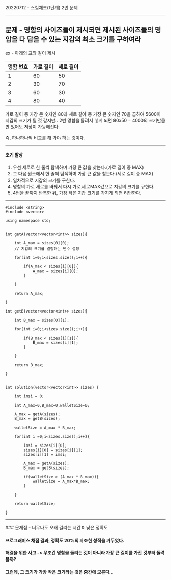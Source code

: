 20220712 - 스킬체크(1단계) 2번 문제

<hr>

## 문제 - 명함의 사이즈들이 제시되면 제시된 사이즈들의 명암을 다 담을 수 있는 지갑의 최소 크기를 구하여라

ex - 아래의 표와 같이 제시

|명함 번호|가로 길이|세로 길이|
|----|----|----|
|1|60|50|
|2|30|70|
|3|60|30|
|4|80|40|

가로 길이 중 가장 큰 숫자인 80과 세로 길이 중 가장 큰 숫자인 70을 곱하여 5600이 지갑의 크기가 될 것 같지만.. 2번 명함을 돌려서 넣게 되면 80x50 = 4000의 크기만큼만 있어도 저장이 가능해진다.

즉, 하나하나씩 비교를 해 봐야 하는 것이다.


<hr>

#### 초기 발상
1. 우선 세로로 한 줄씩 탐색하며 가장 큰 값을 찾는다.(가로 길이 중 MAX)
2. 그 다음 원소에서 한 줄씩 탐색하며 가장 큰 값을 찾는다.(세로 길이 중 MAX)
3. 일차적으로 지갑의 크기를 구한다.
4. 명함의 가로 세로를 바꿔서 다시 가로,세로MAX값으로 지갑의 크기를 구한다.
5. 4번을 끝까지 반복한 뒤, 가장 작은 지갑 크기를 가지게 되면 리턴한다.

<hr>

```
#include <string>
#include <vector>

using namespace std;


int getA(vector<vector<int>> sizes){

    int A_max = sizes[0][0];
    // 지갑의 크기를 결정하는 변수 설정

    for(int i=0;i<sizes.size();i++){

        if(A_max < sizes[i][0]){
            A_max = sizes[i][0];
        }

    }

    return A_max;

}

int getB(vector<vector<int>> sizes){

    int B_max = sizes[0][1];

    for(int i=0;i<sizes.size();i++){

        if(B_max < sizes[i][1]){
            B_max = sizes[i][1];
        }

    }

    return B_max;

}


int solution(vector<vector<int>> sizes) {

    int imsi = 0;

    int A_max=0,B_max=0,walletSize=0;

    A_max = getA(sizes);
    B_max = getB(sizes);

    walletSize = A_max * B_max;

    for(int i =0;i<sizes.size();i++){

        imsi = sizes[i][0];
        sizes[i][0] = sizes[i][1];
        sizes[i][1] = imsi;

        A_max = getA(sizes);
        B_max = getB(sizes);

        if(walletSize > (A_max * B_max)){
            walletSize = A_max*B_max;
        }

    }

    return walletSize;

}

```
<hr>
### 문제점 - 너무나도 오래 걸리는 시간 & 낮은 정확도

#### 프로그래머스 채점 결과, 정확도 20%의 저조한 성적을 거두었다.

#### 해결을 위한 사고 -> 무조건 명찰을 돌리는 것이 아니라 가장 큰 길이를 가진 것부터 돌려볼까?
#### 그런데, 그 크기가 가장 작은 크기라는 것은 중간에 모른다...




